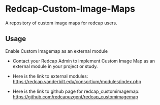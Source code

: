 # Redcap-Custom-Image-Maps
A repository of custom image maps for redcap users. 

## Usage
Enable Custom Imagemap as an external module

- Contact your Redcap Admin to implement Custom Image Map as an external module in your project or study. 

- Here is the link to external modules: https://redcap.vanderbilt.edu/consortium/modules/index.php

- Here is the link to github page for redcap_customimagemap: https://github.com/redcapuzgent/redcap_customimagemap
 
